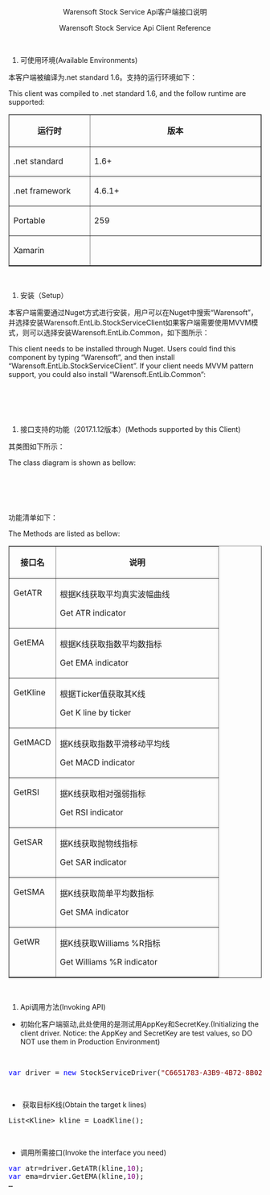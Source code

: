 <div id="cnblogs_post_body"><p align="center">Warensoft Stock Service Api客户端接口说明</p>
<p align="center">Warensoft Stock Service Api Client Reference</p>
<p>&nbsp;</p>
<ol>
<li>可使用环境(Available Environments)</li>
</ol>
<p>本客户端被编译为.net standard 1.6。支持的运行环境如下：</p>
<p>This client was compiled to .net standard 1.6, and the follow runtime are supported:</p>
<table border="1" cellspacing="0" cellpadding="0">
<tbody>
<tr>
<td valign="top" width="155">
<p align="center"><strong>运行时</strong></p>
</td>
<td valign="top" width="374">
<p align="center"><strong>版本</strong></p>
</td>
</tr>
<tr>
<td valign="top" width="155">
<p>.net standard</p>
</td>
<td valign="top" width="374">
<p>1.6+</p>
</td>
</tr>
<tr>
<td valign="top" width="155">
<p>.net framework</p>
</td>
<td valign="top" width="374">
<p>4.6.1+</p>
</td>
</tr>
<tr>
<td valign="top" width="155">
<p>Portable</p>
</td>
<td valign="top" width="374">
<p>259</p>
</td>
</tr>
<tr>
<td valign="top" width="155">
<p>Xamarin</p>
</td>
<td valign="top" width="374">
<p>&nbsp;</p>
</td>
</tr>
</tbody>
</table>
<p>&nbsp;</p>
<ol>
<li>安装（Setup）</li>
</ol>
<p>本客户端需要通过Nuget方式进行安装，用户可以在Nuget中搜索“Warensoft”，并选择安装Warensoft.EntLib.StockServiceClient如果客户端需要使用MVVM模式，则可以选择安装Warensoft.EntLib.Common，如下图所示：</p>
<p>This client needs to be installed through Nuget. Users could find this component by typing “Warensoft”, and then install “Warensoft.EntLib.StockServiceClient”. If your client needs MVVM pattern support, you could also install “Warensoft.EntLib.Common”:</p>
<p align="center"><img src="http://images2015.cnblogs.com/blog/105209/201701/105209-20170112181619838-850284817.png" alt=""></p>
<p>&nbsp;</p>
<p align="center">&nbsp;</p>
<ol>
<li>接口支持的功能（2017.1.12版本）(Methods supported by this Client)</li>
</ol>
<p>其类图如下所示：</p>
<p>The class diagram is shown as bellow:</p>
<p align="center"><img src="http://images2015.cnblogs.com/blog/105209/201701/105209-20170112181633994-1731783121.png" alt=""></p>
<p>&nbsp;</p>
<p align="center">&nbsp;</p>
<p>功能清单如下：</p>
<p>The Methods are listed as bellow:</p>
<table style="width: 100%;" border="1" cellspacing="0" cellpadding="0">
<tbody>
<tr>
<td valign="top" width="22%">
<p align="center"><strong>接口名</strong></p>
</td>
<td valign="top" width="77%">
<p align="center"><strong>说明</strong></p>
</td>
</tr>
<tr>
<td valign="top" width="22%">
<p>GetATR</p>
</td>
<td valign="top" width="77%">
<p>根据K线获取平均真实波幅曲线</p>
<p>Get ATR indicator</p>
</td>
</tr>
<tr>
<td valign="top" width="22%">
<p>GetEMA</p>
</td>
<td valign="top" width="77%">
<p>根据K线获取指数平均数指标</p>
<p>Get EMA indicator</p>
</td>
</tr>
<tr>
<td valign="top" width="22%">
<p>GetKline</p>
</td>
<td valign="top" width="77%">
<p>根据Ticker值获取其K线</p>
<p>Get K line by ticker</p>
</td>
</tr>
<tr>
<td valign="top" width="22%">
<p>GetMACD</p>
</td>
<td valign="top" width="77%">
<p>据K线获取指数平滑移动平均线</p>
<p>Get MACD indicator</p>
</td>
</tr>
<tr>
<td valign="top" width="22%">
<p>GetRSI</p>
</td>
<td valign="top" width="77%">
<p>据K线获取相对强弱指标</p>
<p>Get RSI indicator</p>
</td>
</tr>
<tr>
<td valign="top" width="22%">
<p>GetSAR</p>
</td>
<td valign="top" width="77%">
<p>据K线获取抛物线指标</p>
<p>Get SAR indicator</p>
</td>
</tr>
<tr>
<td valign="top" width="22%">
<p>GetSMA</p>
</td>
<td valign="top" width="77%">
<p>据K线获取简单平均数指标</p>
<p>Get SMA indicator</p>
</td>
</tr>
<tr>
<td valign="top" width="22%">
<p>GetWR</p>
</td>
<td valign="top" width="77%">
<p>据K线获取Williams %R指标</p>
<p>Get Williams %R indicator</p>
</td>
</tr>
</tbody>
</table>
<p>&nbsp;</p>
<ol>
<li>Api调用方法(Invoking API)</li>
</ol>
<ul>
<li>初始化客户端驱动,此处使用的是测试用AppKey和SecretKey.(Initializing the client driver. Notice: the AppKey and SecretKey are test values, so DO NOT use them in Production Environment)</li>
</ul>
<p align="left">&nbsp; &nbsp; &nbsp; &nbsp;&nbsp;</p>
<div class="cnblogs_code">
<pre><span style="color: #0000ff;">var</span> driver = <span style="color: #0000ff;">new</span> StockServiceDriver(<span style="color: #800000;">"</span><span style="color: #800000;">C6651783-A3B9-4B72-8B02-A2E67A59C5A6</span><span style="color: #800000;">"</span>, <span style="color: #800000;">"</span><span style="color: #800000;">6C442B3AF58D4DDA81BB03B353C0D7D8</span><span style="color: #800000;">"</span>);</pre>
</div>
<p>&nbsp;</p>
<ul>
<li>&nbsp;获取目标K线(Obtain the target k lines)</li>
</ul>
<div class="cnblogs_code">
<pre>List&lt;Kline&gt; kline = LoadKline();</pre>
</div>
<p>&nbsp;</p>
<ul>
<li>调用所需接口(Invoke the interface you need)</li>
</ul>
<div class="cnblogs_code">
<pre><span style="color: #0000ff;">var</span> atr=driver.GetATR(kline,<span style="color: #800080;">10</span><span style="color: #000000;">);
</span><span style="color: #0000ff;">var</span> ema=drvier.GetEMA(kline,<span style="color: #800080;">10</span><span style="color: #000000;">);
…</span></pre>
</div>
<p>&nbsp;</p></div>
